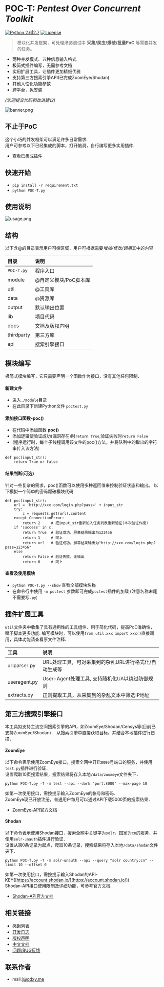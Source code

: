# POC-T: *Pentest Over Concurrent Toolkit* 
[![Python 2.6|2.7](https://img.shields.io/badge/python-2.6|2.7-yellow.svg)](https://www.python.org/) [![License](https://img.shields.io/badge/license-GPLv2-red.svg)](https://raw.githubusercontent.com/Xyntax/POC-T/master/docs/LICENSE.txt)  

> 模块化并发框架，可处理渗透测试中 **采集/爬虫/爆破/批量PoC** 等需要并发的任务。
  
* 两种并发模式、五种信息输入格式  
* 极简式插件编写，无需参考文档  
* 实用扩展工具，让插件更加精细优雅  
* 支持第三方搜索引擎API(已完成ZoomEye/Shodan)  
* 其他人性化功能参数  
* 跨平台，免安装  
  
*(欢迎提交代码和改进建议)*
   
![banner.png](https://github.com/Xyntax/POC-T/blob/master/docs/banner.png) 

## 不止于PoC 
这个小巧的并发框架可以满足许多日常需求.  
用户可参考以下已经集成的脚本，打开脑洞，自行编写更多实用插件.      

* [查看已集成插件](https://github.com/Xyntax/POC-T/blob/master/docs/module.md)

## 快速开始 
* `pip install -r requirement.txt` 
* `python POC-T.py`  

## 使用说明 

![usage.png](https://github.com/Xyntax/POC-T/blob/master/docs/usage.png) 

## 结构  
以下含@的目录表示用户可控区域，用户可根据需要*增加/修改/调用*其中的内容

| 目录 | 说明 |
| :-----  |:-----|
| `POC-T.py` | 程序入口 |
| module   | @自定义模块/PoC脚本库 |
| util     | @工具库 |
| data     | @资源库 |
| output   | 默认输出位置 |
| lib      | 项目代码 |
| docs     | 文档及版权声明 |
| thirdparty | 第三方库 |
| api      | 搜索引擎接口 |

  
## 模块编写
极简式模块编写，它只需要声明一个函数作为接口，没有其他任何限制．

#### 新建文件
* 进入`./module`目录
* 在此目录下新建Python文件 `poctest.py`

#### 添加接口函数-poc()
* 在代码中添加函数 **poc()**
* 添加逻辑使验证成功(漏洞存在)时`return True`,验证失败时`return False`
* (程序运行时，每个子线程调用该文件的poc()方法，并将队列中的取出的字符串传入该方法)
```
def poc(input_str):
    return True or false
```  
#### 结果判断(可选)
针对一些复杂的需求，poc()函数可以使用多种返回值来控制验证状态和输出。
以下模拟一个简单的密码爆破模块代码
```
def poc(input_str):
    url = 'http://xxx.com/login.php?pass=' + input_str
    try:
        c = requests.get(url).content
    except ConnectionError:
        return 2     # 把input_str重新加入任务列表重新验证(本次验证作废)
    if 'success' in c:
        return True  # 验证成功，屏幕结果输出为123456
        return 1     # 同上
        return url   # 验证成功，屏幕结果输出为"http://xxx.com/login.php?pass=123456"
    else
        return False # 验证失败，无输出
        return 0     # 同上

```

#### 查看及使用模块
* `python POC-T.py --show` 查看全部模块名称
* 在命令行中使用 `-m poctest` 参数即可完成`poctest`插件的加载 (注意名称末尾不需要写`.py`)  
  
插件扩展工具 
------
`util`文件夹中收集了具有通用性的工具组件．用于简化代码，提高PoC准确性，赋予脚本更多功能.
编写模块时，可以使用`from util.xxx import xxx()`直接调用，具体功能请查看原文件注释.  
  
|工具|说明|
|:---|:---|
|urlparser.py | URL处理工具，可对采集到的杂乱URL进行格式化/自动生成等|
|useragent.py | User-Agent处理工具, 支持随机化UA以绕过防御规则|
|extracts.py  | 正则提取工具，从采集到的杂乱文本中筛选IP地址|

第三方搜索引擎接口
---------

本工具拟支持主流空间搜索引擎的API，如ZoomEye/Shodan/Censys等(目前已支持ZoomEye/Shodan)．
从搜索引擎中直接获取目标，并结合本地插件进行扫描．

#### ZoomEye
以下命令表示使用ZoomEye接口，搜索全网中开启`8080`号端口的服务，并使用`test.py`插件进行验证．  
设置爬取10页搜索结果，搜索结果将存入本地`/data/zoomeye`文件夹下．  

`python POC-T.py -T -m test --api --dork "port:8080" --max-page 10`  
  
如第一次使用接口，需按提示输入ZoomEye的帐号和密码．  
ZoomEye现已开放注册，普通用户每月可以通过API下载5000页的搜索结果．  

* [ZoomEye-API官方文档](https://www.zoomeye.org/api/doc)

#### Shodan
以下命令表示使用Shodan接口，搜索全网中关键字为`solr`，国家为`cn`的服务，并使用`solr-unauth`插件进行验证．  
设置从第0条记录为起点，爬取10条记录，搜索结果将存入本地`/data/shodan`文件夹下．  
  
`python POC-T.py -T -m solr-unauth --api --query "solr country:cn" --limit 10 --offset 0`  
  
如第一次使用接口，需按提示输入Shodan的API-KEY([https://account.shodan.io/](https://account.shodan.io/))  
Shodan-API接口使用限制及详细功能，可参考官方文档.

* [Shodan-API官方文档](https://developer.shodan.io/api/requirements)

相关链接
----
* [感谢列表](./docs/THANKS.md)
* [开发日志](./docs/CHANGELOG.md)
* [版权声明](./docs/LICENSE.txt)
* [中文文档](./docs/USAGE.md)
* [问题/BUG反馈](https://github.com/Xyntax/POC-T/issues)

联系作者
----
* mail:i@cdxy.me  

  
